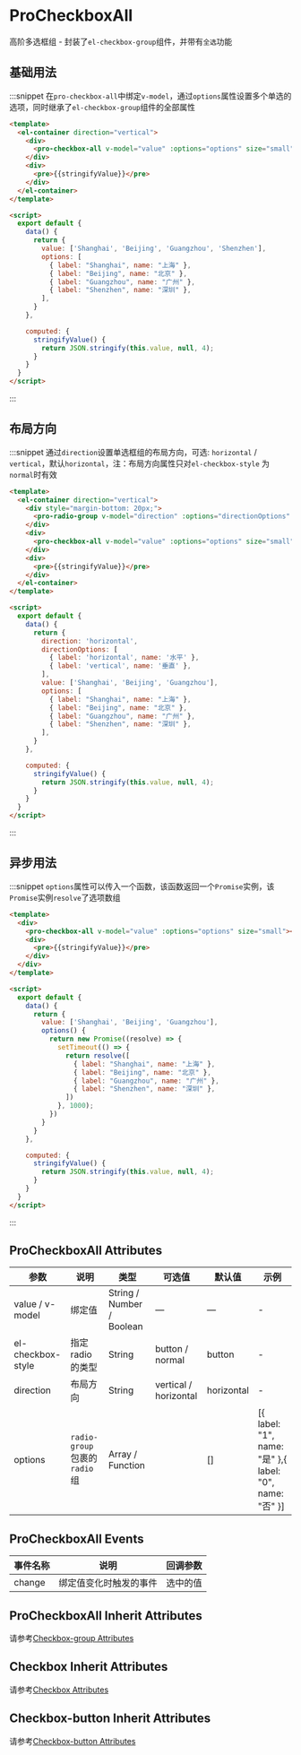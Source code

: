 <!--
 * @Author: your name
 * @Date: 2021-04-01 14:37:25
 * @LastEditTime: 2021-08-26 14:17:26
 * @LastEditors: Please set LastEditors
 * @Description: In User Settings Edit
 * @FilePath: /whale-ui/docs/markdown/src/example-pro-checkbox-all.md
-->
# ProCheckboxAll

高阶多选框组 - 封装了`el-checkbox-group`组件，并带有`全选`功能

## 基础用法

:::snippet 在`pro-checkbox-all`中绑定`v-model`，通过`options`属性设置多个单选的选项，同时继承了`el-checkbox-group`组件的全部属性

```html
<template>
  <el-container direction="vertical">
    <div>
      <pro-checkbox-all v-model="value" :options="options" size="small"></pro-checkbox-all>
    </div>
    <div>
      <pre>{{stringifyValue}}</pre>
    </div>
  </el-container>
</template>

<script>
  export default {
    data() {
      return {
        value: ['Shanghai', 'Beijing', 'Guangzhou', 'Shenzhen'],
        options: [
          { label: "Shanghai", name: "上海" },
          { label: "Beijing", name: "北京" },
          { label: "Guangzhou", name: "广州" },
          { label: "Shenzhen", name: "深圳" },
        ],
      }
    },

    computed: {
      stringifyValue() {
        return JSON.stringify(this.value, null, 4);
      }
    }
  }
</script>
```
:::

## 布局方向

:::snippet 通过`direction`设置单选框组的布局方向，可选: `horizontal` / `vertical`，默认`horizontal`，注：布局方向属性只对`el-checkbox-style` 为 `normal`时有效

```html
<template>
  <el-container direction="vertical">
    <div style="margin-bottom: 20px;">
      <pro-radio-group v-model="direction" :options="directionOptions" size="small"></pro-radio-group>
    </div>
    <div>
      <pro-checkbox-all v-model="value" :options="options" size="small" el-checkbox-style="normal" :direction="direction"></pro-checkbox-all>
    </div>
    <div>
      <pre>{{stringifyValue}}</pre>
    </div>
  </el-container>
</template>

<script>
  export default {
    data() {
      return {
        direction: 'horizontal',
        directionOptions: [
          { label: 'horizontal', name: '水平' },
          { label: 'vertical', name: '垂直' },
        ],
        value: ['Shanghai', 'Beijing', 'Guangzhou'],
        options: [
          { label: "Shanghai", name: "上海" },
          { label: "Beijing", name: "北京" },
          { label: "Guangzhou", name: "广州" },
          { label: "Shenzhen", name: "深圳" },
        ],
      }
    },

    computed: {
      stringifyValue() {
        return JSON.stringify(this.value, null, 4);
      }
    }
  }
</script>
```
:::

## 异步用法
:::snippet `options`属性可以传入一个函数，该函数返回一个`Promise`实例，该`Promise`实例`resolve`了选项数组

```html
<template>
  <div>
    <pro-checkbox-all v-model="value" :options="options" size="small"></pro-checkbox-all>
    <div>
      <pre>{{stringifyValue}}</pre>
    </div>
  </div>
</template>

<script>
  export default {
    data() {
      return {
        value: ['Shanghai', 'Beijing', 'Guangzhou'],
        options() {
          return new Promise((resolve) => {
            setTimeout(() => {
              return resolve([
                { label: "Shanghai", name: "上海" },
                { label: "Beijing", name: "北京" },
                { label: "Guangzhou", name: "广州" },
                { label: "Shenzhen", name: "深圳" },
              ])    
            }, 1000);
          })
        }
      }
    },

    computed: {
      stringifyValue() {
        return JSON.stringify(this.value, null, 4);
      }
    }
  }
</script>
```
:::

## ProCheckboxAll Attributes
| 参数 | 说明     | 类型   | 可选值 | 默认值 | 示例 |
| ---- | -------- | ------ | ------ | ------ | ----- |
| value / v-model | 绑定值 | String / Number / Boolean | —      | —      |- |
| el-checkbox-style | 指定radio的类型 | String | button / normal | button |- |
| direction | 布局方向 | String | vertical / horizontal | horizontal | -|
| options | `radio-group`包裹的`radio`组 | Array / Function |  | []| [{ label: "1", name: "是" },{ label: "0", name: "否" }] |

## ProCheckboxAll Events
|事件名称	|说明	|回调参数 |
|---|---|---|
|change	|绑定值变化时触发的事件	|选中的值|

## ProCheckboxAll Inherit Attributes
请参考[Checkbox-group Attributes](https://element.eleme.cn/#/zh-CN/component/checkbox#checkbox-group-attributes)

## Checkbox Inherit Attributes
请参考[Checkbox Attributes](https://element.eleme.cn/#/zh-CN/component/checkbox#checkbox-attributes)

## Checkbox-button Inherit Attributes
请参考[Checkbox-button Attributes](https://element.eleme.cn/#/zh-CN/component/checkbox#checkbox-button-attributes)